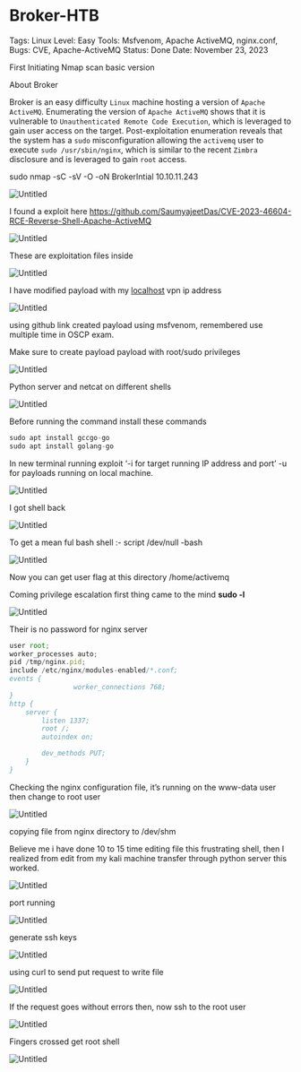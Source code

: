 # Broker-HTB

Tags: Linux
Level: Easy
Tools: Msfvenom, Apache ActiveMQ, nginx.conf, 
Bugs: CVE, Apache-ActiveMQ
Status: Done
Date: November 23, 2023

First Initiating Nmap scan basic version 

About Broker

Broker is an easy difficulty `Linux` machine hosting a version of `Apache ActiveMQ`. Enumerating the version of `Apache ActiveMQ` shows that it is vulnerable to `Unauthenticated Remote Code Execution`, which is leveraged to gain user access on the target. Post-exploitation enumeration reveals that the system has a `sudo` misconfiguration allowing the `activemq` user to execute `sudo /usr/sbin/nginx`, which is similar to the recent `Zimbra` disclosure and is leveraged to gain `root` access.

sudo nmap -sC -sV -O -oN BrokerIntial 10.10.11.243

![Untitled](Broker-HTB%20a9b8dce17eb8441683601d7c4bc669c5/Untitled.png)

I found a exploit here  https://github.com/SaumyajeetDas/CVE-2023-46604-RCE-Reverse-Shell-Apache-ActiveMQ

![Untitled](Broker-HTB%20a9b8dce17eb8441683601d7c4bc669c5/Untitled%201.png)

These are exploitation files inside

![Untitled](Broker-HTB%20a9b8dce17eb8441683601d7c4bc669c5/Untitled%202.png)

I have modified payload with my [localhost](http://localhost) vpn ip address

![Untitled](Broker-HTB%20a9b8dce17eb8441683601d7c4bc669c5/Untitled%203.png)

using github link created payload using msfvenom, remembered use multiple time in OSCP exam.

Make sure to create payload payload with root/sudo privileges

![Untitled](Broker-HTB%20a9b8dce17eb8441683601d7c4bc669c5/Untitled%204.png)

Python server and netcat on different shells

![Untitled](Broker-HTB%20a9b8dce17eb8441683601d7c4bc669c5/Untitled%205.png)

Before running the command install these commands

```jsx
sudo apt install gccgo-go 
sudo apt install golang-go
```

In new terminal running exploit ‘-i for target running IP address and port’ -u for payloads running on local machine.

![Untitled](Broker-HTB%20a9b8dce17eb8441683601d7c4bc669c5/Untitled%206.png)

I got shell back

![Untitled](Broker-HTB%20a9b8dce17eb8441683601d7c4bc669c5/Untitled%207.png)

To get a mean ful bash shell :- script /dev/null -bash

![Untitled](Broker-HTB%20a9b8dce17eb8441683601d7c4bc669c5/Untitled%208.png)

Now you can get user flag at this directory /home/activemq

Coming privilege escalation first thing came to the mind **sudo -l**

![Untitled](Broker-HTB%20a9b8dce17eb8441683601d7c4bc669c5/Untitled%209.png)

Their is no password for nginx server

```jsx
user root;
worker_processes auto;
pid /tmp/nginx.pid;
include /etc/nginx/modules-enabled/*.conf;
events {
				worker_connections 768;
}
http {
	server {
		listen 1337;
		root /;
		autoindex on;

		dev_methods PUT;
	}
}
```

Checking the nginx configuration file, it’s running on the www-data user then change to root user

![Untitled](Broker-HTB%20a9b8dce17eb8441683601d7c4bc669c5/Untitled%2010.png)

copying file from nginx directory to /dev/shm

Believe me i have done 10 to 15 time editing file this frustrating shell, then I realized from edit from my kali machine transfer through python server this worked.

![Untitled](Broker-HTB%20a9b8dce17eb8441683601d7c4bc669c5/Untitled%2011.png)

port running 

![Untitled](Broker-HTB%20a9b8dce17eb8441683601d7c4bc669c5/Untitled%2012.png)

generate ssh keys

![Untitled](Broker-HTB%20a9b8dce17eb8441683601d7c4bc669c5/Untitled%2013.png)

using curl to send put request to write file

![Untitled](Broker-HTB%20a9b8dce17eb8441683601d7c4bc669c5/Untitled%2014.png)

If the request goes without errors then, now ssh to the root user

![Untitled](Broker-HTB%20a9b8dce17eb8441683601d7c4bc669c5/Untitled%2015.png)

Fingers crossed get root shell

![Untitled](Broker-HTB%20a9b8dce17eb8441683601d7c4bc669c5/Untitled%2016.png)